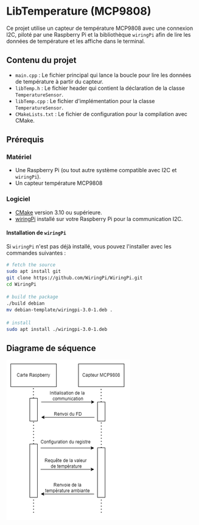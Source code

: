 # LibTemperature (MCP9808)

Ce projet utilise un capteur de température MCP9808 avec une connexion I2C, piloté par une Raspberry Pi et la bibliothèque `wiringPi` afin de lire les données de température et les affiche dans le terminal.

## Contenu du projet

- `main.cpp` : Le fichier principal qui lance la boucle pour lire les données de température à partir du capteur.
- `libTemp.h` : Le fichier header qui contient la déclaration de la classe `TemperatureSensor`.
- `libTemp.cpp` : Le fichier d'implémentation pour la classe `TemperatureSensor`.
- `CMakeLists.txt` : Le fichier de configuration pour la compilation avec CMake.

## Prérequis

### Matériel

- Une Raspberry Pi (ou tout autre système compatible avec I2C et `wiringPi`).
- Un capteur température MCP9808

### Logiciel

- [CMake](https://cmake.org/install/) version 3.10 ou supérieure.
- [wiringPi](http://wiringpi.com/) installé sur votre Raspberry Pi pour la communication I2C.

#### Installation de `wiringPi`

Si `wiringPi` n'est pas déjà installé, vous pouvez l'installer avec les commandes suivantes :

```bash
# fetch the source
sudo apt install git
git clone https://github.com/WiringPi/WiringPi.git
cd WiringPi

# build the package
./build debian
mv debian-template/wiringpi-3.0-1.deb .

# install
sudo apt install ./wiringpi-3.0-1.deb
```

## Diagrame de séquence

![alt text](https://github.com/LeoPinzano/LibTemperature/blob/main/diag_seq_capt_temp.png)
